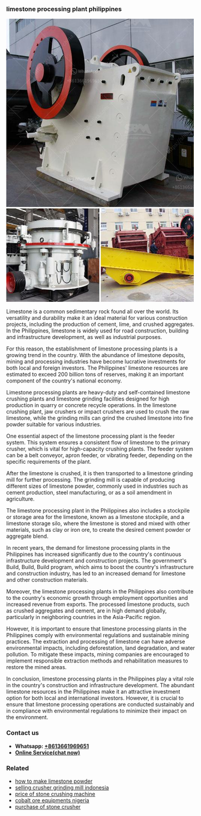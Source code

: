 <h3>limestone processing plant philippines</h3><img src='1704856736.jpg' alt=''><p>Limestone is a common sedimentary rock found all over the world. Its versatility and durability make it an ideal material for various construction projects, including the production of cement, lime, and crushed aggregates. In the Philippines, limestone is widely used for road construction, building and infrastructure development, as well as industrial purposes.</p><p>For this reason, the establishment of limestone processing plants is a growing trend in the country. With the abundance of limestone deposits, mining and processing industries have become lucrative investments for both local and foreign investors. The Philippines' limestone resources are estimated to exceed 200 billion tons of reserves, making it an important component of the country's national economy.</p><p>Limestone processing plants are heavy-duty and self-contained limestone crushing plants and limestone grinding facilities designed for high production in quarry or concrete recycle operations. In the limestone crushing plant, jaw crushers or impact crushers are used to crush the raw limestone, while the grinding mills can grind the crushed limestone into fine powder suitable for various industries.</p><p>One essential aspect of the limestone processing plant is the feeder system. This system ensures a consistent flow of limestone to the primary crusher, which is vital for high-capacity crushing plants. The feeder system can be a belt conveyor, apron feeder, or vibrating feeder, depending on the specific requirements of the plant.</p><p>After the limestone is crushed, it is then transported to a limestone grinding mill for further processing. The grinding mill is capable of producing different sizes of limestone powder, commonly used in industries such as cement production, steel manufacturing, or as a soil amendment in agriculture.</p><p>The limestone processing plant in the Philippines also includes a stockpile or storage area for the limestone, known as a limestone stockpile, and a limestone storage silo, where the limestone is stored and mixed with other materials, such as clay or iron ore, to create the desired cement powder or aggregate blend.</p><p>In recent years, the demand for limestone processing plants in the Philippines has increased significantly due to the country's continuous infrastructure development and construction projects. The government's Build, Build, Build program, which aims to boost the country's infrastructure and construction industry, has led to an increased demand for limestone and other construction materials.</p><p>Moreover, the limestone processing plants in the Philippines also contribute to the country's economic growth through employment opportunities and increased revenue from exports. The processed limestone products, such as crushed aggregates and cement, are in high demand globally, particularly in neighboring countries in the Asia-Pacific region.</p><p>However, it is important to ensure that limestone processing plants in the Philippines comply with environmental regulations and sustainable mining practices. The extraction and processing of limestone can have adverse environmental impacts, including deforestation, land degradation, and water pollution. To mitigate these impacts, mining companies are encouraged to implement responsible extraction methods and rehabilitation measures to restore the mined areas.</p><p>In conclusion, limestone processing plants in the Philippines play a vital role in the country's construction and infrastructure development. The abundant limestone resources in the Philippines make it an attractive investment option for both local and international investors. However, it is crucial to ensure that limestone processing operations are conducted sustainably and in compliance with environmental regulations to minimize their impact on the environment.</p><h3>Contact us</h3><ul><li><strong>Whatsapp:&nbsp;<a href="https://wa.me/8613661969651">+8613661969651</a></strong></li><li><a href="https://swt.shibang-china.com/?git&amp;zhl&amp;limestone processing plant philippines"><strong>Online Service(chat now)</strong></a></li></ul><h3>Related</h3><ul><li><a href='how to make limestone powder.md'>how to make limestone powder</a></li><li><a href='selling crusher grinding mill indonesia.md'>selling crusher grinding mill indonesia</a></li><li><a href='price of stone crushing machine.md'>price of stone crushing machine</a></li><li><a href='cobalt ore equipments nigeria.md'>cobalt ore equipments nigeria</a></li><li><a href='purchase of stone crusher.md'>purchase of stone crusher</a></li></ul>